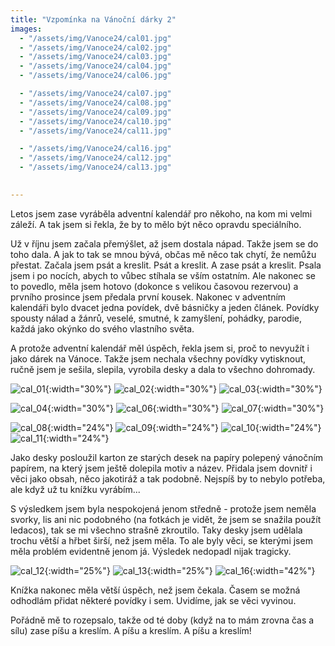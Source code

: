 ```yaml
---
title: "Vzpomínka na Vánoční dárky 2"
images:
  - "/assets/img/Vanoce24/cal01.jpg"
  - "/assets/img/Vanoce24/cal02.jpg"
  - "/assets/img/Vanoce24/cal03.jpg"
  - "/assets/img/Vanoce24/cal04.jpg"
  - "/assets/img/Vanoce24/cal06.jpg"

  - "/assets/img/Vanoce24/cal07.jpg"
  - "/assets/img/Vanoce24/cal08.jpg"
  - "/assets/img/Vanoce24/cal09.jpg"
  - "/assets/img/Vanoce24/cal10.jpg"
  - "/assets/img/Vanoce24/cal11.jpg"

  - "/assets/img/Vanoce24/cal16.jpg"
  - "/assets/img/Vanoce24/cal12.jpg"
  - "/assets/img/Vanoce24/cal13.jpg"
  

---
```


<!--begin_excerpt-->

Letos jsem zase vyráběla adventní kalendář pro někoho, na kom mi velmi záleží. A tak jsem si řekla, že by to mělo být něco opravdu speciálního. 

<!--end_excerpt-->


Už v říjnu jsem začala přemýšlet, až jsem dostala nápad. Takže jsem se do toho dala. A jak to tak se mnou bývá, občas mě něco tak chytí, že nemůžu přestat. Začala jsem psát a kreslit. Psát a kreslit. A zase psát a kreslit. Psala jsem i po nocích, abych to vůbec stíhala se vším ostatním. Ale nakonec se to povedlo, měla jsem hotovo (dokonce s velikou časovou rezervou) a prvního prosince jsem předala první kousek. Nakonec v adventním kalendáři bylo dvacet jedna povídek, dvě básničky a jeden článek. Povídky spousty nálad a žánrů, veselé, smutné, k zamyšlení, pohádky, parodie, každá jako okýnko do svého vlastního světa. 

A protože adventní kalendář měl úspěch, řekla jsem si, proč to nevyužít i jako dárek na Vánoce. Takže jsem nechala všechny povídky vytisknout, ručně jsem je sešila, slepila, vyrobila desky a dala to všechno dohromady. 

![cal_01](/assets/img/Vanoce24/cal01.jpg){:width="30%"} ![cal_02](/assets/img/Vanoce24/cal02.jpg){:width="30%"} ![cal_03](/assets/img/Vanoce24/cal03.jpg){:width="30%"}

![cal_04](/assets/img/Vanoce24/cal04.jpg){:width="30%"} ![cal_06](/assets/img/Vanoce24/cal06.jpg){:width="30%"} ![cal_07](/assets/img/Vanoce24/cal07.jpg){:width="30%"}

![cal_08](/assets/img/Vanoce24/cal08.jpg){:width="24%"} ![cal_09](/assets/img/Vanoce24/cal09.jpg){:width="24%"} ![cal_10](/assets/img/Vanoce24/cal10.jpg){:width="24%"} ![cal_11](/assets/img/Vanoce24/cal11.jpg){:width="24%"}

Jako desky posloužil karton ze starých desek na papíry polepený vánočním papírem, na který jsem ještě dolepila motiv a název. Přidala jsem dovnitř i věci jako obsah, něco jakotiráž a tak podobně. Nejspíš by to nebylo potřeba, ale když už tu knížku vyrábím...

S výsledkem jsem byla nespokojená jenom středně - protože jsem neměla svorky, lis ani nic podobného (na fotkách je vidět, že jsem se snažila použít ledacos), tak se mi všechno strašně zkroutilo. Taky desky jsem udělala trochu větší a hřbet širší, než jsem měla. To ale byly věci, se kterými jsem měla problém evidentně jenom já. Výsledek nedopadl nijak tragicky. 

![cal_12](/assets/img/Vanoce24/cal12.jpg){:width="25%"} ![cal_13](/assets/img/Vanoce24/cal13.jpg){:width="25%"} ![cal_16](/assets/img/Vanoce24/cal16.jpg){:width="42%"}

Knížka nakonec měla větší úspěch, než jsem čekala. Časem se možná odhodlám přidat některé povídky i sem. Uvidíme, jak se věci vyvinou. 

Pořádně mě to rozepsalo, takže od té doby (když na to mám zrovna čas a sílu) zase píšu a kreslím. A píšu a kreslím. A píšu a kreslím! 
